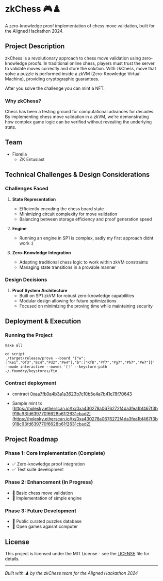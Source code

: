 # zkChess 🎮♟️

A zero-knowledge proof implementation of chess move validation, built for the Aligned Hackathon 2024.

## Project Description

zkChess is a revolutionary approach to chess move validation using zero-knowledge proofs. In traditional online chess, players must trust the server to validate moves correctly and store the solution. With zkChess, move that solve a puzzle is performed inside a zkVM (Zero-Knowledge Virtual Machine), providing cryptographic guarantees.

After you solve the challenge you can mint a NFT.

### Why zkChess?
Chess has been a testing ground for computational advances for decades. By implementing chess move validation in a zkVM, we're demonstrating how complex game logic can be verified without revealing the underlying state.

## Team

- Fiorella
  - ZK Entusiast


## Technical Challenges & Design Considerations

### Challenges Faced

1. **State Representation**
   - Efficiently encoding the chess board state
   - Minimizing circuit complexity for move validation
   - Balancing between storage efficiency and proof generation speed

2. **Engine**
   - Running an engine in SP1 is complex, sadly my first approach didnt work :(
  
3. **Zero-Knowledge Integration**
   - Adapting traditional chess logic to work within zkVM constraints
   - Managing state transitions in a provable manner

### Design Decisions

1. **Proof System Architecture**
   - Built on SP1 zkVM for robust zero-knowledge capabilities
   - Modular design allowing for future optimizations
   - Focused on minimizing the proving time while maintaining security

## Deployment & Execution

### Running the Project
```shell
make all

cd script
./target/release/prove --board '{"w":["Ke1","Qf3","Bc4","Pd2","Pe4"],"b":["Kf8","Pf7","Pg7","Ph7","Pe7"]}' --mode interactive --moves '[]' --keystore-path ~/.foundry/keystores/fio
```

### Contract deployment

- contract [0xaa7fb0a4b3a1a3623b7c10b5e4a7b41e78f70643](https://holesky.etherscan.io/address/0xaa7fb0a4b3a1a3623b7c10b5e4a7b41e78f70643)

- Sample mint tx [https://holesky.etherscan.io/tx/0xa430278a0676272f4da3fea1bf467f3b918c93fd639770f6628b61f2631cbad2](https://holesky.etherscan.io/tx/0xa430278a0676272f4da3fea1bf467f3b918c93fd639770f6628b61f2631cbad2)


## Project Roadmap

### Phase 1: Core Implementation (Complete)
- ✅ Zero-knowledge proof integration
- ✅ Test suite development

### Phase 2: Enhancement (In Progress)
- 🔄 Basic chess move validation
- 🔄 Implementation of simple engine

### Phase 3: Future Development
- 📅 Public curated puzzles database
- 📅 Open games agaisnt ccmputer

## License

This project is licensed under the MIT License - see the [LICENSE](LICENSE.txt) file for details.

---

*Built with ♟️ by the zkChess team for the Aligned Hackathon 2024*
